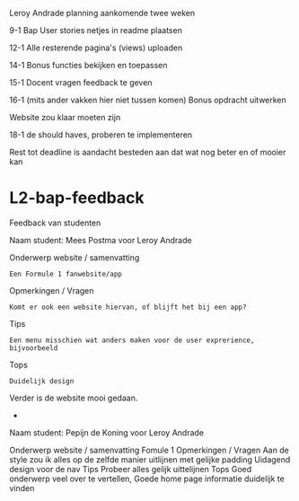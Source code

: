 Leroy Andrade planning aankomende twee weken

9-1
Bap User stories netjes in readme plaatsen

12-1
Alle resterende pagina's (views) uploaden

14-1
Bonus functies bekijken en toepassen

15-1
Docent vragen feedback te geven

16-1 (mits ander vakken hier niet tussen komen)
Bonus opdracht uitwerken

Website zou klaar moeten zijn

18-1 de should haves, proberen te implementeren

Rest tot deadline is aandacht besteden aan dat wat nog beter en of mooier kan

# L2-bap-feedback
Feedback van studenten

Naam student: 
Mees Postma voor Leroy Andrade

Onderwerp website / samenvatting

    Een Formule 1 fanwebsite/app

Opmerkingen / Vragen

    Komt er ook een website hiervan, of blijft het bij een app?

Tips

    Een menu misschien wat anders maken voor de user exprerience, bijvoorbeeld

Tops

    Duidelijk design

Verder is de website mooi gedaan.

-

Naam student: 
Pepijn de Koning voor Leroy Andrade


Onderwerp website / samenvatting
Fomule 1
Opmerkingen / Vragen
Aan de style zou ik alles op de zelfde manier uitlijnen met gelijke padding
Uidagend design voor de nav
Tips
Probeer alles gelijk uittelijnen
Tops
Goed onderwerp veel over te vertellen, Goede home page informatie duidelijk te vinden
